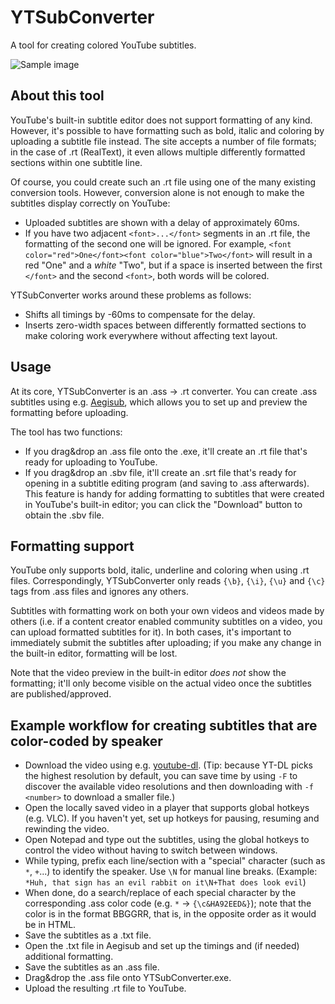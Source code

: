 # YTSubConverter
A tool for creating colored YouTube subtitles.

![Sample image](https://raw.githubusercontent.com/arcusmaximus/YTSubConverter/master/sample.png)

## About this tool
YouTube's built-in subtitle editor does not support formatting of any kind. However, it's possible to have formatting such as bold, italic and coloring by uploading a subtitle file instead. The site accepts a number of file formats; in the case of .rt (RealText), it even allows multiple differently formatted sections within one subtitle line.

Of course, you could create such an .rt file using one of the many existing conversion tools. However, conversion alone is not enough to make the subtitles display correctly on YouTube:
* Uploaded subtitles are shown with a delay of approximately 60ms.
* If you have two adjacent `<font>...</font>` segments in an .rt file, the formatting of the second one will be ignored. For example, `<font color="red">One</font><font color="blue">Two</font>` will result in a red "One" and a *white* "Two", but if a space is inserted between the first `</font>` and the second `<font>`, both words will be colored.

YTSubConverter works around these problems as follows:
* Shifts all timings by -60ms to compensate for the delay.
* Inserts zero-width spaces between differently formatted sections to make coloring work everywhere without affecting text layout.

## Usage
At its core, YTSubConverter is an .ass -> .rt converter. You can create .ass subtitles using e.g. [Aegisub](http://www.aegisub.org/), which allows you to set up and preview the formatting before uploading.

The tool has two functions:
* If you drag&drop an .ass file onto the .exe, it'll create an .rt file that's ready for uploading to YouTube.
* If you drag&drop an .sbv file, it'll create an .srt file that's ready for opening in a subtitle editing program (and saving to .ass afterwards). This feature is handy for adding formatting to subtitles that were created in YouTube's built-in editor; you can click the "Download" button to obtain the .sbv file.

## Formatting support
YouTube only supports bold, italic, underline and coloring when using .rt files. Correspondingly, YTSubConverter only reads `{\b}`, `{\i}`, `{\u}` and `{\c}` tags from .ass files and ignores any others.

Subtitles with formatting work on both your own videos and videos made by others (i.e. if a content creator enabled community subtitles on a video, you can upload formatted subtitles for it). In both cases, it's important to immediately submit the subtitles after uploading; if you make any change in the built-in editor, formatting will be lost.

Note that the video preview in the built-in editor *does not* show the formatting; it'll only become visible on the actual video once the subtitles are published/approved.

## Example workflow for creating subtitles that are color-coded by speaker
* Download the video using e.g. [youtube-dl](http://yt-dl.org). (Tip: because YT-DL picks the highest resolution by default, you can save time by using `-F` to discover the available video resolutions and then downloading with `-f <number>` to download a smaller file.)
* Open the locally saved video in a player that supports global hotkeys (e.g. VLC). If you haven't yet, set up hotkeys for pausing, resuming and rewinding the video.
* Open Notepad and type out the subtitles, using the global hotkeys to control the video without having to switch between windows.
* While typing, prefix each line/section with a "special" character (such as `*`, `+`...) to identify the speaker. Use `\N` for manual line breaks. (Example: `*Huh, that sign has an evil rabbit on it\N+That does look evil`)
* When done, do a search/replace of each special character by the corresponding .ass color code (e.g. `*` -> `{\c&HA92EED&}`); note that the color is in the format BBGGRR, that is, in the opposite order as it would be in HTML.
* Save the subtitles as a .txt file.
* Open the .txt file in Aegisub and set up the timings and (if needed) additional formatting.
* Save the subtitles as an .ass file.
* Drag&drop the .ass file onto YTSubConverter.exe.
* Upload the resulting .rt file to YouTube.
